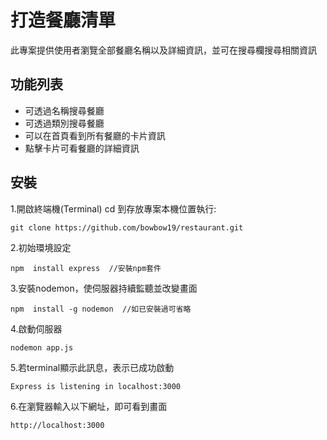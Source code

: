 #  打造餐廳清單
此專案提供使用者瀏覽全部餐廳名稱以及詳細資訊，並可在搜尋欄搜尋相關資訊
##  功能列表

- 可透過名稱搜尋餐廳
- 可透過類別搜尋餐廳
- 可以在首頁看到所有餐廳的卡片資訊
- 點擊卡片可看餐廳的詳細資訊
## 安裝

1.開啟終端機(Terminal) cd 到存放專案本機位置執行:

```
git clone https://github.com/bowbow19/restaurant.git
```

2.初始環境設定

```
npm  install express  //安裝npm套件
``` 
3.安裝nodemon，使伺服器持續監聽並改變畫面
```
npm  install -g nodemon  //如已安裝過可省略
```

4.啟動伺服器
```
nodemon app.js
```

5.若terminal顯示此訊息，表示已成功啟動
```
Express is listening in localhost:3000
```
6.在瀏覽器輸入以下網址，即可看到畫面
```
http://localhost:3000
```
